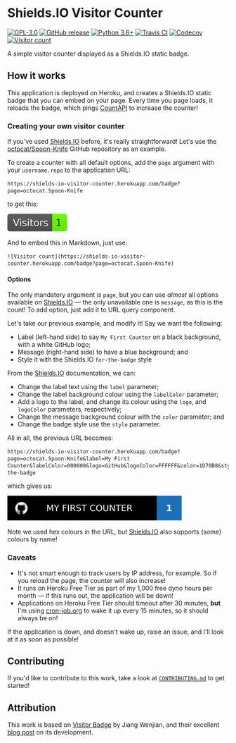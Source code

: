 # Shields.IO Visitor Counter

[![GPL-3.0](https://img.shields.io/github/license/ESKYoung/shields-io-visitor-counter?logo=GNU&logoColor=FFFFFF&style=flat-square)](https://github.com/ESKYoung/shields-io-visitor-counter/blob/main/LICENSE)
[![GitHub release](https://img.shields.io/github/v/release/ESKYoung/shields-io-visitor-counter?logo=GitHub&logoColor=FFFFFF&style=flat-square)](https://github.com/ESKYoung/shields-io-visitor-counter)
[![Python 3.6+](https://img.shields.io/badge/python-3.6+-3776AB?logo=Python&logoColor=FFFFFF&style=flat-square)](https://www.python.org/)
[![Travis CI](https://img.shields.io/travis/com/ESKYoung/shields-io-visitor-counter/main?logo=Travis%20CI&logoColor=FFFFFF&style=flat-square)](https://travis-ci.com/github/ESKYoung/shields-io-visitor-counter)
[![Codecov](https://img.shields.io/codecov/c/github/ESKYoung/shields-io-visitor-counter/main?logo=Codecov&logoColor=FFFFFF&style=flat-square)](https://codecov.io/gh/ESKYoung/shields-io-visitor-counter)
[![Visitor count](https://shields-io-visitor-counter.herokuapp.com/badge?page=ESKYoung.shields-io-visitor-counter&color=1D70B8&logo=GitHub&logoColor=FFFFFF&style=flat-square)](https://github.com/ESKYoung/shields-io-visitor-counter)

A simple visitor counter displayed as a Shields.IO static badge.

## How it works

This application is deployed on Heroku, and creates a Shields.IO static badge that you can embed on your page. Every
time you page loads, it reloads the badge, which pings [CountAPI][countapi] to increase the counter!

### Creating your own visitor counter

If you've used [Shields.IO][shields-io] before, it's really straightforward! Let's use the
[octocat/Spoon-Knife][spoon-knife] GitHub repository as an example.

To create a counter with all default options, add the `page` argument with your `username.repo` to the application URL:
```
https://shields-io-visitor-counter.herokuapp.com/badge?page=octocat.Spoon-Knife
```
to get this:

![Default counter](images/default_counter.svg)

And to embed this in Markdown, just use:

```
![Visitor count](https://shields-io-visitor-counter.herokuapp.com/badge?page=octocat.Spoon-Knife)
```

#### Options

The only mandatory argument is `page`, but you can use _almost_ all options available on [Shields.IO][shields-io] — the
only unavailable one is `message`, as this is the count! To add option, just add it to URL query component.

Let's take our previous example, and modify it! Say we want the following:

- Label (left-hand side) to say `My First Counter` on a black background, with a white GitHub logo;
- Message (right-hand side) to have a blue background; and
- Style it with the Shields.IO `for-the-badge` style

From the [Shields.IO][shields-io] documentation, we can:

- Change the label text using the `label` parameter;
- Change the label background colour using the `labelColor` parameter;
- Add a logo to the label, and change its colour using the `logo`, and `logoColor` parameters, respectively;
- Change the message background colour with the `color` parameter; and
- Change the badge style use the `style` parameter.

All in all, the previous URL becomes:

```
https://shields-io-visitor-counter.herokuapp.com/badge?page=octocat.Spoon-Knife&label=My First Counter&labelColor=000000&logo=GitHub&logoColor=FFFFFF&color=1D70B8&style=for-the-badge
```
which gives us:

![Custom counter](images/custom_counter.svg)

Note we used hex colours in the URL, but [Shields.IO][shields-io] also supports (some) colours by name!


### Caveats

- It's not smart enough to track users by IP address, for example. So if you reload the page, the counter will also
  increase!
- It runs on Heroku Free Tier as part of my 1,000 free dyno hours per month — if this runs out, the application will be
  down!
- Applications on Heroku Free Tier should timeout after 30 minutes, **but** I'm using [cron-job.org][cron-job] to wake
  it up every 15 minutes, so it should always be on!

If the application is down, and doesn't wake up, raise an issue, and I'll look at it as soon as possible!

## Contributing

If you'd like to contribute to this work, take a look at [`CONTRIBUTING.md`](./CONTRIBUTING.md) to get started!

## Attribution

This work is based on [Visitor Badge][visitor-badge] by Jiang Wenjian, and their excellent
[blog post][blog] on its development.

[application]: https://shields-io-visitor-counter.herokuapp.com
[blog]: https://dev.to/jwenjian/the-story-of-visitor-badge-46mm
[countapi]: https://countapi.xyz/
[cron-job]: https://cron-job.org/
[shields-io]: https://shields.io/
[spoon-knife]: https://github.com/octocat/Spoon-Knife
[visitor-badge]: https://github.com/jwenjian/visitor-badge
